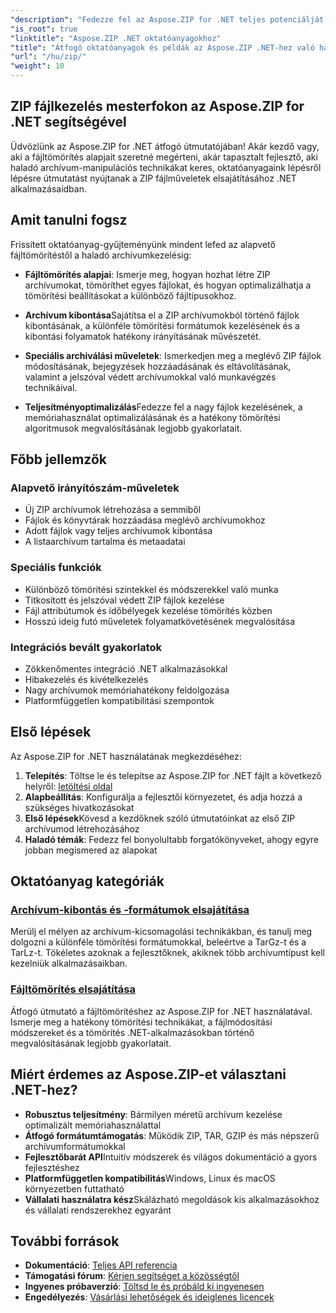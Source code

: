 ```yaml
---
"description": "Fedezze fel az Aspose.ZIP for .NET teljes potenciálját részletes oktatóanyagaink és gyakorlati példáink segítségével. Ismerje meg, hogyan tömörítheti, bonthatja ki és kezelheti hatékonyan a ZIP fájlokat .NET alkalmazásaiban."
"is_root": true
"linktitle": "Aspose.ZIP .NET oktatóanyagokhoz"
"title": "Átfogó oktatóanyagok és példák az Aspose.ZIP .NET-hez való használatához"
"url": "/hu/zip/"
"weight": 10
---
```


## ZIP fájlkezelés mesterfokon az Aspose.ZIP for .NET segítségével

Üdvözlünk az Aspose.ZIP for .NET átfogó útmutatójában! Akár kezdő vagy, aki a fájltömörítés alapjait szeretné megérteni, akár tapasztalt fejlesztő, aki haladó archívum-manipulációs technikákat keres, oktatóanyagaink lépésről lépésre útmutatást nyújtanak a ZIP fájlműveletek elsajátításához .NET alkalmazásaidban.

## Amit tanulni fogsz

Frissített oktatóanyag-gyűjteményünk mindent lefed az alapvető fájltömörítéstől a haladó archívumkezelésig:

- **Fájltömörítés alapjai**: Ismerje meg, hogyan hozhat létre ZIP archívumokat, tömöríthet egyes fájlokat, és hogyan optimalizálhatja a tömörítési beállításokat a különböző fájltípusokhoz.

- **Archívum kibontása**Sajátítsa el a ZIP archívumokból történő fájlok kibontásának, a különféle tömörítési formátumok kezelésének és a kibontási folyamatok hatékony irányításának művészetét.

- **Speciális archiválási műveletek**: Ismerkedjen meg a meglévő ZIP fájlok módosításának, bejegyzések hozzáadásának és eltávolításának, valamint a jelszóval védett archívumokkal való munkavégzés technikáival.

- **Teljesítményoptimalizálás**Fedezze fel a nagy fájlok kezelésének, a memóriahasználat optimalizálásának és a hatékony tömörítési algoritmusok megvalósításának legjobb gyakorlatait.

## Főbb jellemzők

### Alapvető irányítószám-műveletek
- Új ZIP archívumok létrehozása a semmiből
- Fájlok és könyvtárak hozzáadása meglévő archívumokhoz
- Adott fájlok vagy teljes archívumok kibontása
- A listaarchívum tartalma és metaadatai

### Speciális funkciók
- Különböző tömörítési szintekkel és módszerekkel való munka
- Titkosított és jelszóval védett ZIP fájlok kezelése
- Fájl attribútumok és időbélyegek kezelése tömörítés közben
- Hosszú ideig futó műveletek folyamatkövetésének megvalósítása

### Integrációs bevált gyakorlatok
- Zökkenőmentes integráció .NET alkalmazásokkal
- Hibakezelés és kivételkezelés
- Nagy archívumok memóriahatékony feldolgozása
- Platformfüggetlen kompatibilitási szempontok

## Első lépések

Az Aspose.ZIP for .NET használatának megkezdéséhez:

1. **Telepítés**: Töltse le és telepítse az Aspose.ZIP for .NET fájlt a következő helyről: [letöltési oldal](https://releases.aspose.com/zip/net/)
2. **Alapbeállítás**: Konfigurálja a fejlesztői környezetet, és adja hozzá a szükséges hivatkozásokat
3. **Első lépések**Kövesd a kezdőknek szóló útmutatóinkat az első ZIP archívumod létrehozásához
4. **Haladó témák**: Fedezz fel bonyolultabb forgatókönyveket, ahogy egyre jobban megismered az alapokat

## Oktatóanyag kategóriák

### [Archívum-kibontás és -formátumok elsajátítása](./mastering-archive-extraction-and-formats/)
Merülj el mélyen az archívum-kicsomagolási technikákban, és tanulj meg dolgozni a különféle tömörítési formátumokkal, beleértve a TarGz-t és a TarLz-t. Tökéletes azoknak a fejlesztőknek, akiknek több archívumtípust kell kezelniük alkalmazásaikban.

### [Fájltömörítés elsajátítása](./file-compress/)
Átfogó útmutató a fájltömörítéshez az Aspose.ZIP for .NET használatával. Ismerje meg a hatékony tömörítési technikákat, a fájlmódosítási módszereket és a tömörítés .NET-alkalmazásokban történő megvalósításának legjobb gyakorlatait.

## Miért érdemes az Aspose.ZIP-et választani .NET-hez?

- **Robusztus teljesítmény**: Bármilyen méretű archívum kezelése optimalizált memóriahasználattal
- **Átfogó formátumtámogatás**: Működik ZIP, TAR, GZIP és más népszerű archívumformátumokkal
- **Fejlesztőbarát API**Intuitív módszerek és világos dokumentáció a gyors fejlesztéshez
- **Platformfüggetlen kompatibilitás**Windows, Linux és macOS környezetben futtatható
- **Vállalati használatra kész**Skálázható megoldások kis alkalmazásokhoz és vállalati rendszerekhez egyaránt

## További források

- **Dokumentáció**: [Teljes API referencia](https://reference.aspose.com/zip/net/)
- **Támogatási fórum**: [Kérjen segítséget a közösségtől](https://forum.aspose.com/c/zip/37)
- **Ingyenes próbaverzió**: [Töltsd le és próbáld ki ingyenesen](https://releases.aspose.com/)
- **Engedélyezés**: [Vásárlási lehetőségek és ideiglenes licencek](https://purchase.conholdate.com/buy)
